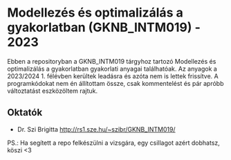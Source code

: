 # Modellezés és optimalizálás a gyakorlatban (GKNB_INTM019) - 2023
Ebben a repositoryban a GKNB_INTM019 tárgyhoz tartozó Modellezés és optimalizálás a gyakorlatban gyakorlati 
anyagai találhatóak. Az anyagok a 2023/2024 1. félévben kerültek leadásra és azóta 
nem is lettek frissítve. A programkódokat nem én állítottam össze, csak kommentelést 
és pár apróbb változtatást eszközöltem rajtuk.

## Oktatók
- Dr. Szi Brigitta http://rs1.sze.hu/~szibr/GKNB_INTM019/

PS.: Ha segített a repo felkészülni a vizsgára, egy csillagot azért dobhatsz, köszi <3
